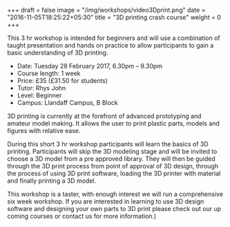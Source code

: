 +++
draft = false
image = "/img/workshops/video3Dprint.png"
date = "2016-11-05T18:25:22+05:30"
title = "3D printing crash course"
weight = 0
+++

This 3 hr workshop is intended for beginners and will use a combination of taught presentation and hands on practice to allow participants to gain a basic understanding of 3D printing.

 - Date: Tuesday 28 February 2017, 6.30pm – 9.30pm
 - Course length: 1 week
 - Price: £35 (£31.50 for students)
 - Tutor: Rhys John
 - Level: Beginner
 - Campus: Llandaff Campus, B Block

3D printing is currently at the forefront of advanced prototyping and amateur model making. It allows the user to print plastic parts, models and figures with relative ease.

During this short 3 hr workshop participants will learn the basics of 3D printing. Participants will skip the 3D modeling stage and will be invited to choose a 3D model from a pre approved library. They will then be guided through the 3D print process from point of approval of 3D design, through the process of using 3D print software, loading the 3D printer with material and finally printing a 3D model.

This workshop is a taster, with enough interest we will run a comprehensive six week workshop. If you are interested in learning to use 3D design software and designing your own parts to 3D print please check out our up coming courses or contact us for more information.)
